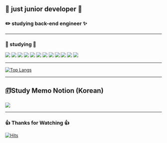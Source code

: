 ## 🐤 just junior developer 🐤   
### ✏️ studying back-end engineer ✨

---
  
  
### 📝 studying 📝  
<div>
  <img src="https://img.shields.io/badge/C-A8B9CC?style=flat-square&logo=C&logoColor=black"/>
  <img src="https://img.shields.io/badge/C++-00599C?style=flat-square&logo=cplusplus&logoColor=white"/>
  <img src="https://img.shields.io/badge/JAVA-F80000?style=flat-square&logo=Oracle&logoColor=white"/>
  <img src="https://img.shields.io/badge/Spring-6DB33F?style=flat-square&logo=Spring&logoColor=white"/>
  <img src="https://img.shields.io/badge/JAVA Script-F7DF1E?style=flat-square&logo=JavaScript&logoColor=black"/>
  <img src="https://img.shields.io/badge/React-61DAFB?style=flat&logo=React&logoColor=white"/>
  <img src="https://img.shields.io/badge/TypeScript-3178C6?style=flat-square&logo=TypeScript&logoColor=white"/>
  <img src="https://img.shields.io/badge/MySQL-4479A1?style=flat-square&logo=MySQL&logoColor=white"/>
  <img src="https://img.shields.io/badge/Docker-2496ED?style=flat-square&logo=Docker&logoColor=white"/>
  <img src="https://img.shields.io/badge/AWS-232F3E?style=flat-square&logo=AmazonAWS&logoColor=white"/>
  <img src="https://img.shields.io/badge/Flutter-02569B?style=flat-square&logo=Flutter&logoColor=white"/>
  <img src="https://img.shields.io/badge/Kotlin-7F52FF?style=flat-square&logo=Kotlin&logoColor=white"/>
  <!-- <img src="https://img.shields.io/badge/Python-3776AB?style=flat-square&logo=Python&logoColor=white"/>  -->
</div>

---


[![Top Langs](https://github-readme-stats.vercel.app/api/top-langs/?username=hh-0704&layout=compact)](https://github.com/hh-0704/github-readme-stats)
<!--
[![Solved.ac프로필](http://mazassumnida.wtf/api/v2/generate_badge?boj=ghksl0704)](https://solved.ac/ghksl0704)
-->

---
## 🗊Study Memo Notion (Korean)
<a href="https://develop-hh.notion.site/hh-0704-Develop-a6bb8c049c5d4d819ec3c79ea2e980d7" target="_blank"><img src="https://img.shields.io/badge/Notion-000000?style=flat-square&logo=Notion&logoColor=white"/></a>

---

### 👍 Thanks for Watching 👍


[![Hits](https://hits.seeyoufarm.com/api/count/incr/badge.svg?url=https%3A%2F%2Fgithub.com%2Fhh-0704&count_bg=%23C83D3D&title_bg=%23000000&icon=github.svg&icon_color=%23E7E7E7&title=hits&edge_flat=false)](https://hits.seeyoufarm.com)
